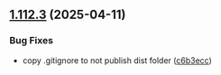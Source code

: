 ## [1.112.3](https://github.com/aziontech/azion-webkit/compare/v1.112.2...v1.112.3) (2025-04-11)

### Bug Fixes

* copy .gitignore to not publish dist folder ([c6b3ecc](https://github.com/aziontech/azion-webkit/commit/c6b3ecc40bbd3100bf3c644453fd70ed2e99d842))
